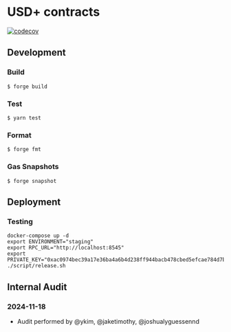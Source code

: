 USD+ contracts
================

[![codecov](https://codecov.io/gh/dinaricrypto/usdplus-contracts/graph/badge.svg?token=qlNTf7dlc2)](https://codecov.io/gh/dinaricrypto/usdplus-contracts)

## Development

### Build

```shell
$ forge build
```

### Test

```shell
$ yarn test
```

### Format

```shell
$ forge fmt
```

### Gas Snapshots

```shell
$ forge snapshot
```

## Deployment

### Testing

```shell
docker-compose up -d
export ENVIRONMENT="staging"
export RPC_URL="http://localhost:8545"
export PRIVATE_KEY="0xac0974bec39a17e36ba4a6b4d238ff944bacb478cbed5efcae784d7bf4f2ff80"
./script/release.sh
```

## Internal Audit

### 2024-11-18

- Audit performed by @ykim, @jaketimothy, @joshualyguessennd
